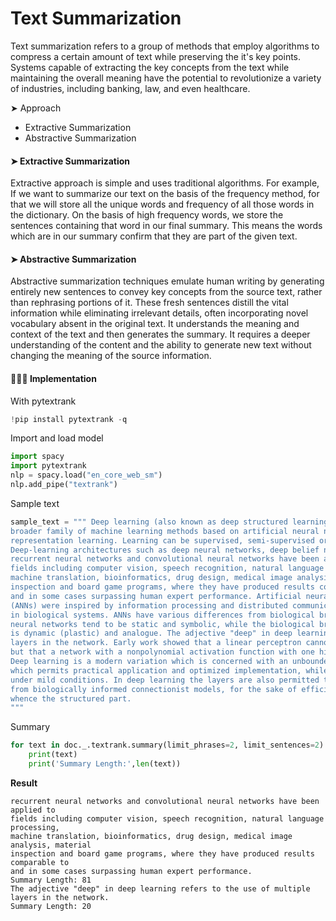 # Text Summarization

Text summarization refers to a group of methods that employ algorithms to compress a certain amount of text while preserving the it's key points.  Systems capable of extracting the key concepts from the text while maintaining the overall meaning have the potential to revolutionize a variety of industries, including banking, law, and even healthcare.

➤ Approach 

 - Extractive Summarization 
 - Abstractive Summarization

#### ➤ Extractive Summarization

Extractive approach is simple and uses traditional algorithms. For example, If we want to summarize our text on the basis of the frequency method, for that we will store all the unique words and frequency of all those words in the dictionary. On the basis of high frequency words, we store the sentences containing that word in our final summary. This means the words which are in our summary confirm that they are part of the given text.


#### ➤ Abstractive Summarization

Abstractive summarization techniques emulate human writing by generating entirely new sentences to convey key concepts from the source text, rather than rephrasing portions of it. These fresh sentences distill the vital information while eliminating irrelevant details, often incorporating novel vocabulary absent in the original text. It understands the meaning and context of the text and then generates the summary. It requires a deeper understanding of the content and the ability to generate new text without changing the meaning of the source information.


#### 👩🏻‍💻 Implementation

With pytextrank

```py
!pip install pytextrank -q
```

Import and load model

```py
import spacy
import pytextrank
nlp = spacy.load("en_core_web_sm")
nlp.add_pipe("textrank")
```

Sample text

```py
sample_text = """ Deep learning (also known as deep structured learning) is part of a 
broader family of machine learning methods based on artificial neural networks with 
representation learning. Learning can be supervised, semi-supervised or unsupervised. 
Deep-learning architectures such as deep neural networks, deep belief networks, deep reinforcement learning, 
recurrent neural networks and convolutional neural networks have been applied to
fields including computer vision, speech recognition, natural language processing, 
machine translation, bioinformatics, drug design, medical image analysis, material
inspection and board game programs, where they have produced results comparable to 
and in some cases surpassing human expert performance. Artificial neural networks
(ANNs) were inspired by information processing and distributed communication nodes
in biological systems. ANNs have various differences from biological brains. Specifically, 
neural networks tend to be static and symbolic, while the biological brain of most living organisms
is dynamic (plastic) and analogue. The adjective "deep" in deep learning refers to the use of multiple
layers in the network. Early work showed that a linear perceptron cannot be a universal classifier, 
but that a network with a nonpolynomial activation function with one hidden layer of unbounded width can.
Deep learning is a modern variation which is concerned with an unbounded number of layers of bounded size, 
which permits practical application and optimized implementation, while retaining theoretical universality 
under mild conditions. In deep learning the layers are also permitted to be heterogeneous and to deviate widely 
from biologically informed connectionist models, for the sake of efficiency, trainability and understandability, 
whence the structured part.
"""
```

Summary

```py
for text in doc._.textrank.summary(limit_phrases=2, limit_sentences=2):
    print(text)
    print('Summary Length:',len(text))
```

**Result**

```shell
recurrent neural networks and convolutional neural networks have been applied to
fields including computer vision, speech recognition, natural language processing, 
machine translation, bioinformatics, drug design, medical image analysis, material
inspection and board game programs, where they have produced results comparable to 
and in some cases surpassing human expert performance.
Summary Length: 81
The adjective "deep" in deep learning refers to the use of multiple
layers in the network.
Summary Length: 20
```